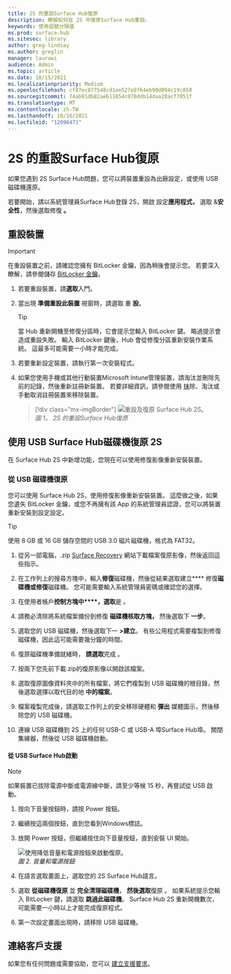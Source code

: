 ```yaml
---
title: 2S 的重設Surface Hub復原
description: 瞭解如何在 2S 中復原Surface Hub重設。
keywords: 使用逗號分隔值
ms.prod: surface-hub
ms.sitesec: library
author: greg-lindsay
ms.author: greglin
manager: laurawi
audience: Admin
ms.topic: article
ms.date: 10/15/2021
ms.localizationpriority: Medium
ms.openlocfilehash: cf87ec877548cd1ae527e8f64eb90d094c19c858
ms.sourcegitcommit: 74ab91db82ae611854c070ddb14daa28acf7051f
ms.translationtype: MT
ms.contentlocale: zh-TW
ms.lasthandoff: 10/16/2021
ms.locfileid: "12096471"
---
```

# <a name="reset-and-recovery-for-surface-hub-2s"></a>2S 的重設Surface Hub復原

如果您遇到 2S Surface Hub問題，您可以將裝置重設為出廠設定，或使用 USB 磁碟機還原。

若要開始，請以系統管理員Surface Hub登錄 2S，開啟 設定**應用程式，** 選取 &**安全性**，然後選取修復 **。**

## <a name="reset-the-device"></a>重設裝置

   > [!IMPORTANT]
   > 在重設裝置之前，請確認您擁有 BitLocker 金鑰，因為稍後會提示您。 若要深入瞭解，請參閱儲存 [BitLocker 金鑰](save-bitlocker-key-surface-hub.md)。

1. 若要重設裝置，請**選取**入門。

2. 當出現 **準備重設此裝置** 視窗時，請選取 重 **設**。
  
   > [!TIP]
   > 當 Hub 重新開機至修復分區時，它會提示您輸入 BitLocker 鍵。 略過提示會造成重設失敗。 輸入 BitLocker 鍵後，Hub 會從修復分區重新安裝作業系統。 這最多可能需要一小時才能完成。
  
3. 若要重新設定裝置，請執行第一次安裝程式。

4. 如果您使用手機或其他行動裝置Microsoft Intune管理裝置，請淘汰並刪除先前的記錄，然後重新註冊新裝置。 若要詳細資訊，請參閱使用 [抹](/intune/devices-wipe)除、淘汰或手動取消註冊裝置來移除裝置。

   > [!div class="mx-imgBorder"]
   > ![*重設及復原 Surface Hub 2S*。](images/sh2-reset.png)
   <br/>*圖 1。 2S 的重設Surface Hub復原*

## <a name="recover-surface-hub-2s-by-using-a-usb-recovery-drive"></a>使用 USB Surface Hub磁碟機復原 2S

在 Surface Hub 2S 中新增功能，您現在可以使用修復影像重新安裝裝置。

### <a name="recovery-from-a-usb-drive"></a>從 USB 磁碟機復原

您可以使用 Surface Hub 2S，使用修復影像重新安裝裝置。 這麼做之後，如果您遺失 BitLocker 金鑰，或您不再擁有該 App 的系統管理員認證，您可以將裝置重新安裝到設定設定。

>[!TIP]
>使用 8 GB 或 16 GB 儲存空間的 USB 3.0 磁片磁碟機，格式為 FAT32。

1. 從另一部電腦，.zip [Surface Recovery](https://support.microsoft.com/surfacerecoveryimage?devicetype=surfacehub2s) 網站下載檔案復原影像，然後返回這些指示。

2. 在工作列上的搜尋方塊中，輸入**修復**磁碟機，然後從結果選取建立**** 修復**磁碟機或修復**磁碟機。 您可能需要輸入系統管理員密碼或確認您的選擇。

3. 在使用者帳戶**控制方塊中****，選取**是 。

4. 請務必清除將系統檔案備份到修復 **磁碟機核取方塊，** 然後選取下 **一步**。

5. 選取您的 USB 磁碟機，然後選取下一 **>建立**。  有些公用程式需要複製到修復磁碟機，因此這可能需要幾分鐘的時間。

6. 復原磁碟機準備就緒時， **請選取**完成 。

7. 按兩下您先前下載.zip的復原影像以開啟該檔案。

8. 選取復原圖像資料夾中的所有檔案，將它們複製到 USB 磁碟機的根目錄，然後選取選擇以取代目的地 **中的檔案**。

9. 檔案複製完成後，請選取工作列上的安全移除硬體和 **彈出** 媒體圖示，然後移除您的 USB 磁碟機。

10. 連線 USB 磁碟機到 2S 上的任何 USB-C 或 USB-A 埠Surface Hub埠。 關閉集線器，然後從 USB 磁碟機啟動。

#### <a name="boot-surface-hub-from-usb-drive"></a>從 USB Surface Hub啟動

>[!NOTE]
>如果裝置已拔除電源中斷或電源線中斷，請至少等候 15 秒，再嘗試從 USB 啟動。

1. 按向下音量按鈕時，請按 Power 按鈕。

2. 繼續按這兩個按鈕，直到您看到Windows標誌。

3. 放開 Power 按鈕，但繼續按住向下音量按鈕，直到安裝 UI 開始。

   ![*使用降低音量和電源按鈕來啟動復原*。](images/sh2-keypad.png)
   <br>*圖 2. 音量和電源按鈕*

4. 在語言選取畫面上，選取您的 2S Surface Hub語言。

5. 選取 **從磁碟機復原** 並 **完全清理磁碟機**， **然後選取**復原 。 如果系統提示您輸入 BitLocker 鍵，請選取 **跳過此磁碟機**。 Surface Hub 2S 重新開機數次，可能需要一小時以上才能完成復原程式。

6. 第一次設定畫面出現時，請移除 USB 磁碟機。

## <a name="contact-support"></a>連絡客戶支援

如果您有任何問題或需要協助，您可以 [建立支援要求](https://support.microsoft.com/supportforbusiness/productselection)。
